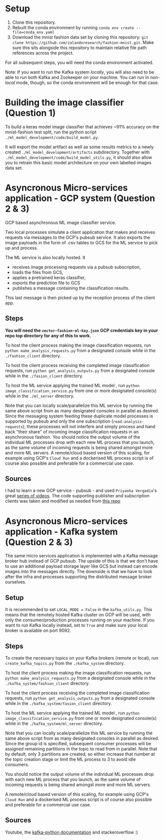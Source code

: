 # Setup

1. Clone this repository.
2. Rebuilt the conda environment by running `conda env create --file=conda_env.yaml`
3. Download the mnist fashion data set by cloning this repository: `git clone https://github.com/zalandoresearch/fashion-mnist.git`. Make sure this sits alongside this repository to maintain relative file path references across the project.

For all subsequent steps, you will need the conda environment activated.

Note: If you want to run the Kafka system *locally*, you will also need to be able to run both Kafka and Zookeeper on your machine. You can run in *non-local* mode, though, so the conda environment will be enough for that case.

# Building the image classifier (Question 1)

To build a keras model image classifier that achieves ~91% accuracy on the mnist-fashion test split, run the python script `./ml_model_development/code/build_model.py`.

It will export the model artifact as well as some results metrics to a newly created `./ml_model_development/artifacts` subdirectory. Together with `./ml_model_development/code/build_model_utils.py`, it should also allow you to retrain this basic model architecture on your own labelled images data set.

# Asyncronous Micro-services application - **GCP** system (Question 2 & 3)

GCP based asynchronous ML image classifier service. 

Two local processes simulate a client application that makes and receives requests via messages to the GCP's pubsub service. 
It also exports the image payloads in the form of .csv tables to GCS for the ML service to pick up and process.

The ML service is also locally hosted. It 
- receives image processing requests via a pubsub subscription, 
- loads the files from GCS, 
- applies a pretrained keras classifier, 
- exports the prediction file to GCS
- publishes a message containing the classification results.

This last message is then picked up by the reception process of the client app.

## Steps

**You will need the `vector-fashion-ml-key.json` GCP credentials key in your repo top directory for any of this to work.**

To host the client process making the image classification requests, run `python make_analysis_requests.py` from a designated console while in the `./fashion_client` directory.

To host the client process receiving the completed image classification requests, run `python get_analysis_outputs.py` from a designated console while in the `./fasion_client` directory.

To host the ML service applying the trained ML model , run `python image_classification_service.py` from one or more designated console(s) while in the `./ml_server` directory.

Note that you can locally scale/parallelize this ML service by running the same above script from as many designated consoles in parallel as desired. 
Since the messaging system feeding these duplicate model processes is supported by pubsub and only the one subscription (`read-analysis-requests`), these processes will not interfere and simply process and hand back "their share" of incoming image classification requests in an asynchronous fashion.
You should notice the output volume of the individual ML processes drop with each new ML process that you launch, as the same volume of incoming requests is being shared amongst more and more ML servers.
A remote/cloud based version of this scaling, for example using GCP's `Cloud Run` and a dockerised ML process script is of course also possible and preferable for a commercial use case.

## Sources

I had to learn a new GCP service - pubsub - and used `Priyanka Vergadia`'s great [series of videos](https://www.youtube.com/watch?v=cvu53CnZmGI).
The code supporting publisher and subscription clients was taken and modified as needed from [this repo](https://github.com/googleapis/python-pubsub/tree/main/samples/snippets/quickstart)

# Asyncronous Micro-services application - **Kafka** system (Question 2 & 3)

The same micro services application is implemented with a Kafka message broker hub instead of GCP pubsub. The upside of this is that we don't have to use an additional payload storage layer like GCS but instead can encode images into the messages directly. The downside is that we have to look after the infra and processes supporting the distributed message broker ourselves.

## Setup

It is recommended to set `LOCAL_MODE = False` in the `kafka_utils.py`. This means that the remotely hosted Kafka cluster on GCP will be used, with only the consumer/production processes running on your machine. If you want to run Kafka locally instead, set to `True` and make sure your local broker is available on port 9092.

## Steps

To create the necessary topics on your Kafka brokers (remote or local), run `create_kafka_topics.py` from the `./kafka_system` directory.

To host the client process making the image classification requests, run `python make_analysis_requests.py` from a designated console while in the `./kafka_system/fashion_client` directory.

To host the client process receiving the completed image classification requests, run `python get_analysis_outputs.py` from a designated console while in the `./kafka_system/fasion_client` directory.

To host the ML service applying the trained ML model , run `python image_classification_service.py` from one or more designated console(s) while in the `./kafka_system/ml_server` directory.

Note that you can locally scale/parallelize this ML service by running the same above script from as many designated consoles in parallel as desired. Since the group id is specified, subsequent consumer processes will be assigned remaining partitions in the topic to read from in parallel. Note that by default, only 3 partitions are created, so either increase that number at the topic creation stage or limit the ML process to 3 to avoid idle consumers.

You should notice the output volume of the individual ML processes drop with each new ML process that you launch, as the same volume of incoming requests is being shared amongst more and more ML servers.

A remote/cloud based version of this scaling, for example using GCP's `Cloud Run` and a dockerised ML process script is of course also possible and preferable for a commercial use case.

## Sources

Youtube, the [kafka-python documentation](https://kafka-python.readthedocs.io/en/master/) and stackeroverflow :)
